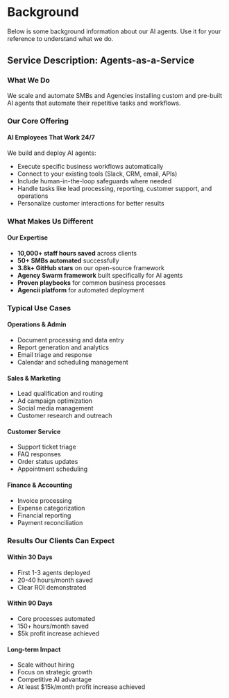 # Background

Below is some background information about our AI agents. Use it for your reference to understand what we do.

## Service Description: Agents-as-a-Service

### What We Do

We scale and automate SMBs and Agencies installing custom and pre-built AI agents that automate their repetitive tasks and workflows.

### Our Core Offering

#### AI Employees That Work 24/7

We build and deploy AI agents:

- Execute specific business workflows automatically
- Connect to your existing tools (Slack, CRM, email, APIs)
- Include human-in-the-loop safeguards where needed
- Handle tasks like lead processing, reporting, customer support, and operations
- Personalize customer interactions for better results

### What Makes Us Different

#### Our Expertise

- **10,000+ staff hours saved** across clients
- **50+ SMBs automated** successfully
- **3.8k+ GitHub stars** on our open-source framework
- **Agency Swarm framework** built specifically for AI agents
- **Proven playbooks** for common business processes
- **Agencii platform** for automated deployment

### Typical Use Cases

#### Operations & Admin

- Document processing and data entry
- Report generation and analytics
- Email triage and response
- Calendar and scheduling management

#### Sales & Marketing

- Lead qualification and routing
- Ad campaign optimization
- Social media management
- Customer research and outreach

#### Customer Service

- Support ticket triage
- FAQ responses
- Order status updates
- Appointment scheduling

#### Finance & Accounting

- Invoice processing
- Expense categorization
- Financial reporting
- Payment reconciliation

### Results Our Clients Can Expect

#### Within 30 Days

- First 1-3 agents deployed
- 20-40 hours/month saved
- Clear ROI demonstrated

#### Within 90 Days

- Core processes automated
- 150+ hours/month saved
- $5k profit increase achieved

#### Long-term Impact

- Scale without hiring
- Focus on strategic growth
- Competitive AI advantage
- At least $15k/month profit increase achieved

